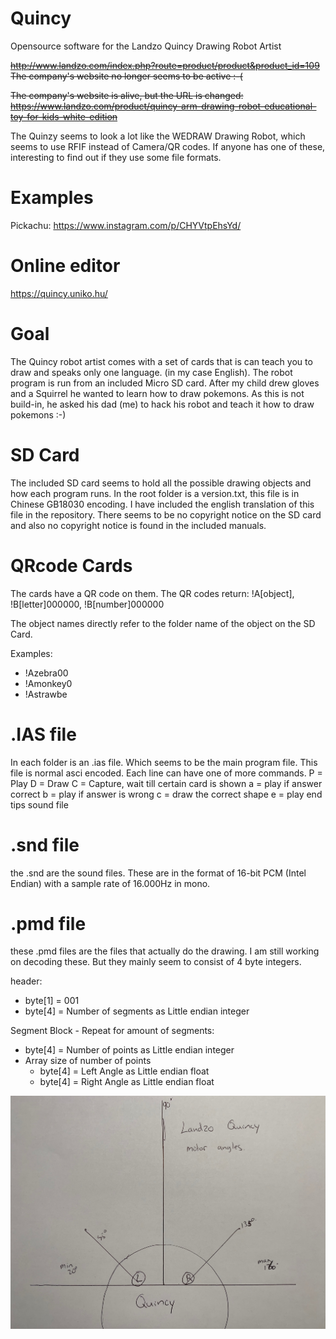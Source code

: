 # Quincy
Opensource software for the Landzo Quincy Drawing Robot Artist

~~http://www.landzo.com/index.php?route=product/product&product_id=109~~
~~The company's website no longer seems to be active :-(~~

~~The company's website is alive, but the URL is changed: https://www.landzo.com/product/quincy-arm-drawing-robot-educational-toy-for-kids-white-edition~~

The Quinzy seems to look a lot like the WEDRAW Drawing Robot, which seems to use RFIF instead of Camera/QR codes. If anyone has one of these, interesting to find out if they use some file formats.

# Examples
Pickachu: https://www.instagram.com/p/CHYVtpEhsYd/

# Online editor
https://quincy.uniko.hu/

# Goal
The Quincy robot artist comes with a set of cards that is can teach you to draw and speaks only one language. (in my case English). The robot program is run from an included Micro SD card. After my child drew gloves and a Squirrel he wanted to learn how to draw pokemons. As this is not build-in, he asked his dad (me) to hack his robot and teach it how to draw pokemons :-)

# SD Card
The included SD card seems to hold all the possible drawing objects and how each program runs. In the root folder is a version.txt, this file is in Chinese GB18030 encoding. I have included the english translation of this file in the repository. There seems to be no copyright notice on the SD card and also no copyright notice is found in the included manuals.

# QRcode Cards
The cards have a QR code on them. The QR codes return: !A[object], !B[letter]000000, !B[number]000000

The object names directly refer to the folder name of the object on the SD Card.

Examples:
- !Azebra00
- !Amonkey0
- !Astrawbe

# .IAS file
In each folder is an .ias file. Which seems to be the main program file. This file is normal asci encoded.
Each line can have one of more commands.
P = Play
D = Draw
C = Capture, wait till certain card is shown
  a = play if answer correct
  b = play if answer is wrong
  c = draw the correct shape
  e = play end tips sound file
  
 # .snd file
 the .snd are the sound files. These are in the format of 16-bit PCM (Intel Endian) with a sample rate of 16.000Hz in mono.
 
 # .pmd file
 these .pmd files are the files that actually do the drawing. I am still working on decoding these. But they mainly seem to consist of 4 byte integers.

header:
- byte[1] = 001
- byte[4] = Number of segments as Little endian integer

Segment Block - Repeat for amount of segments:
- byte[4] = Number of points as Little endian integer
- Array size of number of points
    - byte[4] = Left Angle as Little endian float
    - byte[4] = Right Angle as Little endian float

![Motor Angles](quincy_motor_angles.jpg)
